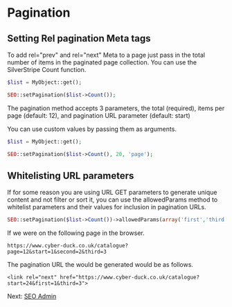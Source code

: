 # Pagination

## Setting Rel pagination Meta tags

To add rel="prev" and rel="next" Meta to a page just pass in the total number of items in the paginated page collection.
You can use the SilverStripe Count function.

```php
$list = MyObject::get();

SEO::setPagination($list->Count());
```

The pagination method accepts 3 parameters, the total (required), items per page (default: 12), and pagination URL parameter (default: start)

You can use custom values by passing them as arguments.

```php
$list = MyObject::get();

SEO::setPagination($list->Count(), 20, 'page');
```

## Whitelisting URL parameters

If for some reason you are using URL GET parameters to generate unique content and not filter or sort it, you can use the allowedParams method to whitelist parameters and their values for inclusion in pagination URLs.

```php
SEO::setPagination($list->Count())->allowedParams(array('first','third'));
```

If we were on the following page in the browser.

```
https://www.cyber-duck.co.uk/catalogue?page=12&start=1&second=2&third=3
```

The pagination URL the would be generated would be as follows.

```
<link rel="next" href="https://www.cyber-duck.co.uk/catalogue?start=24&first=1&third=3">
```

Next: [SEO Admin](../seo-admin)
